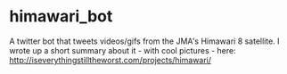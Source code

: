 # himawari_bot

A twitter bot that tweets videos/gifs from the JMA's Himawari 8 satellite. I wrote up a short summary about it - with cool pictures - here: http://iseverythingstilltheworst.com/projects/himawari/
